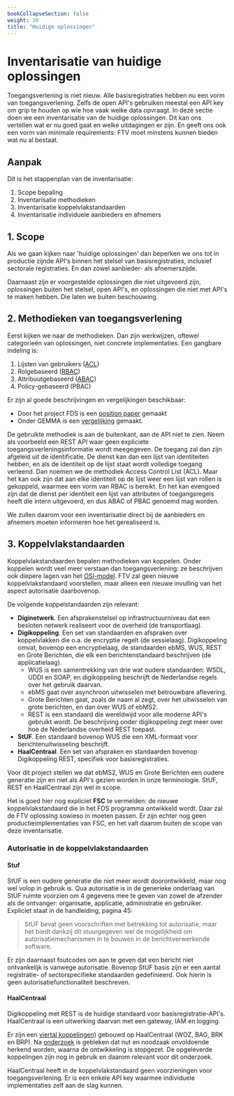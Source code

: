 ```yaml
---
bookCollapseSection: false
weight: 30
title: "Huidige oplossingen"
---
```


# Inventarisatie van huidige oplossingen

Toegangsverlening is niet nieuw. Alle basisregistraties hebben nu een vorm van toegangsverlening. 
Zelfs de open API's gebruiken meestal een API key om grip te houden op wie hoe vaak welke data opvraagt.
In deze sectie doen we een inventarisatie van de huidige oplossingen. Dit kan ons vertellen wat er nu goed gaat en welke uitdagingen er zijn. 
En geeft ons ook een vorm van minimale requirements: FTV moet minstens kunnen bieden wat nu al bestaat. 

## Aanpak

Dit is het stappenplan van de inventarisatie:
1. Scope bepaling
2. Inventarisatie methodieken
3. Inventarisatie koppelvlakstandaarden
4. Inventarisatie individuele aanbieders en afnemers

## 1. Scope
Als we gaan kijken naar 'huidige oplossingen' dan beperken we ons tot in productie zijnde API's
binnen het stelsel van basisregistraties, inclusief sectorale registraties. En dan zowel aanbieder- als afnemerszijde.

Daarnaast zijn er voorgestelde oplossingen die niet uitgevoerd zijn,
oplossingen buiten het stelsel, open API's, en oplossingen die niet met API's te maken hebben. 
Die laten we buiten beschouwing.

## 2. Methodieken van toegangsverlening
Eerst kijken we naar de methodieken. Dan zijn werkwijzen, oftewel categorie&euml;n van oplossingen, niet concrete implementaties.
Een gangbare indeling is:
1. Lijsten van gebruikers ([ACL](https://en.wikipedia.org/wiki/Access-control_list))
2. Rolgebaseerd ([RBAC](https://en.wikipedia.org/wiki/Role-based_access_control))
3. Attribuutgebaseerd ([ABAC](https://en.wikipedia.org/wiki/Attribute-based_access_control))
4. Policy-gebaseerd (PBAC)

Er zijn al goede beschrijvingen en vergelijkingen beschikbaar:
- Door het project FDS is een [ position paper](https://federatief.datastelsel.nl/kennisbank/pbac/) gemaakt 
- Onder GEMMA is een [vergelijking](https://www.gemmaonline.nl/wiki/WMA_RBAC_ABAC_en_PBAC) gemaakt.

De gebruikte methodiek is aan de buitenkant, aan de API niet te zien.
Neem als voorbeeld een REST API waar geen expliciete toegangsverleningsinformatie wordt meegegeven.
De toegang zal dan zijn afgeleid uit de identificatie. De dienst kan dan een lijst van identiteiten 
hebben, en als de identiteit op de lijst staat wordt volledige toegang verleend. Dan noemen
we de methodiek Access Control List (ACL). Maar het kan ook zijn dat aan elke identiteit op de lijst
weer een lijst van rollen is gekoppeld, waarmee een vorm van RBAC is bereikt. En het kan evengoed
zijn dat de dienst per identiteit een lijst van attributen of toegangsregels heeft die intern uitgevoerd, en dus
ABAC of PBAC genoemd mag worden. 

We zullen daarom voor een inventarisatie direct bij de aanbieders en afnemers moeten informeren hoe het gerealiseerd is.

## 3. Koppelvlakstandaarden
Koppelvlakstandaarden bepalen methodieken van koppelen. Onder koppelen wordt veel meer verstaan dan toegangsverlening: 
ze beschrijven ook diepere lagen van het [OSI-model](https://nl.wikipedia.org/wiki/OSI-model). 
FTV zal geen nieuwe koppelvlakstandaard voorstellen, maar alleen een nieuwe invulling van het aspect autorisatie daarbovenop.

De volgende koppelstandaarden zijn relevant:
- **Diginetwerk**. Een afsprakenstelsel op infrastructuurniveau dat een besloten netwerk realiseert voor de overheid (de transportlaag).
- **Digikoppeling**. Een set van standaarden en afspraken over koppelvlakken die o.a. de encryptie regelt (de sessielaag). 
  Digikoppeling omvat, bovenop een encryptielaag, de standaarden ebMS, WUS, REST en Grote Berichten, die elk een berichtenstandaard beschrijven (de applicatielaag).
  - WUS is een samentrekking van drie wat oudere standaarden: WSDL, UDDI en SOAP, en digikoppeling beschrijft de Nederlandse regels over het gebruik daarvan.
  - ebMS gaat over asynchroon uitwisselen met betrouwbare aflevering.
  - Grote Berichten gaat, zoals de naam al zegt, over het uitwisselen van grote berichten, en dan over WUS of ebMS2.
  - REST is een standaard die wereldwijd voor alle moderne API's gebruikt wordt. De beschrijving onder digikoppeling zegt meer over hoe de Nederlandse overheid REST toepast. 
- **StUF**. Een standaard bovenop WUS die een XML-formaat voor berichtenuitwisseling beschrijft.
- **HaalCentraal**. Een set van afspraken en standaarden bovenop Digikoppeling REST, specifiek voor basisregistraties.

Voor dit project stellen we dat ebMS2, WUS en Grote Berichten een oudere generatie zijn en niet als API's gezien worden 
in onze terminologie. StUF, REST en HaalCentraal zijn wel in scope.

Het is goed hier nog expliciet **FSC** te vermelden: de nieuwe koppelvlakstandaard die in het FDS programma ontwikkeld wordt.
Daar zal de FTV oplossing sowieso in moeten passen. Er zijn echter nog geen productieimplementaties van FSC, en het valt daarom
buiten de scope van deze inventarisatie.

### Autorisatie in de koppelvlakstandaarden

#### Stuf
StUF is een oudere generatie die niet meer wordt doorontwikkeld, maar nog wel volop in gebruik is.
Qua autorisatie is in de generieke onderlaag van StUF ruimte voorzien om 4 gegevens mee te geven van zowel de afzender als de ontvanger:
organisatie, applicatie, administratie en gebruiker. Expliciet staat in de handleiding, pagina 45: 
> StUF bevat geen voorschriften met betrekking tot autorisatie, maar het biedt dankzij dit stuurgegeven wel de mogelijkheid om
autorisatiemechanismen in te bouwen in de berichtverwerkende software. 

Er zijn daarnaast foutcodes om aan te geven dat een bericht niet ontvankelijk is vanwege autorisatie. 
Bovenop StUF basis zijn er een aantal registratie- of sectorspecifieke standaarden gedefinieerd.
Ook hierin is geen autorisatiefunctionaliteit beschreven.

#### HaalCentraal

Digikoppeling met REST is de huidige standaard voor basisregistratie-API's.
HaalCentraal is een uitwerking daarvan met een gateway, IAM en logging.

Er zijn een [viertal koppelingen](https://vng-realisatie.github.io/Haal-Centraal/aansluiten-op-apis)) gebouwd op HaalCentraal (WOZ, BAG, BRK en BRP). 
Na [onderzoek](https://haalcentraal.pleio.nl/blog/view/f27ce9be-32c0-415b-89a6-5fff97956d3c/van-haal-centraal-naar-regie-op-apis) is gebleken dat nut en noodzaak onvoldoende herkend worden, waarna de ontwikkeling is stopgezet. 
De opgeleverde koppelingen zijn nog in gebruik en daarom relevant voor dit onderzoek.

HaalCentraal heeft in de koppelvlakstandaard geen voorzieningen voor toegangsverlening.
Er is een enkele API key waarmee individuele implementaties zelf aan de slag kunnen.
